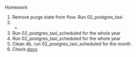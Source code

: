 Homework

1. Remove purge state from flow. Run 02_postgres_taxi
2. - 
3. Run 02_postgres_taxi_scheduled for the whole year
4. Run 02_postgres_taxi_scheduled for the whole year
5. Clean db, run 02_postgres_taxi_scheduled for the month
6. Check [docs](https://kestra.io/docs/workflow-components/triggers/schedule-trigger)